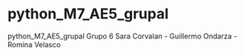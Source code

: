 # python_M7_AE5_grupal
python_M7_AE5_grupal
Grupo 6 Sara Corvalan - Guillermo Ondarza - Romina Velasco
